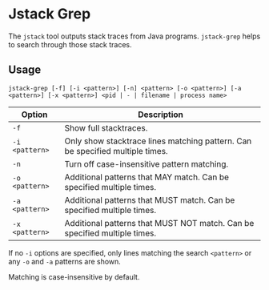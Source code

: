 # Jstack Grep

The `jstack` tool outputs stack traces from Java programs. `jstack-grep` helps to search through those stack traces.

## Usage

```shell
jstack-grep [-f] [-i <pattern>] [-n] <pattern> [-o <pattern>] [-a <pattern>] [-x <pattern>] <pid | - | filename | process name>
```

|Option|Description|
|------|-----------|
|`-f`|Show full stacktraces.|
|`-i <pattern>`|Only show stacktrace lines matching pattern. Can be specified multiple times.|
|`-n`|Turn off case-insensitive pattern matching.|
|`-o <pattern>`|Additional patterns that MAY match. Can be specified multiple times.|
|`-a <pattern>`|Additional patterns that MUST match. Can be specified multiple times.|
|`-x <pattern>`|Additional patterns that MUST NOT match. Can be specified multiple times.|

If no `-i` options are specified, only lines matching the search `<pattern>` or any `-o` and `-a` patterns are shown.

Matching is case-insensitive by default.
